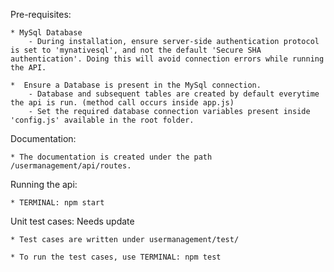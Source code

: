 Pre-requisites:

    * MySql Database
        - During installation, ensure server-side authentication protocol is set to 'mynativesql', and not the default 'Secure SHA authentication'. Doing this will avoid connection errors while running the API.

    *  Ensure a Database is present in the MySql connection.
        - Database and subsequent tables are created by default everytime the api is run. (method call occurs inside app.js)
        - Set the required database connection variables present inside 'config.js' available in the root folder.

Documentation:

    * The documentation is created under the path /usermanagement/api/routes.

Running the api:

    * TERMINAL: npm start

Unit test cases: Needs update
    
    * Test cases are written under usermanagement/test/

    * To run the test cases, use TERMINAL: npm test